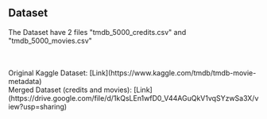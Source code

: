 ## Dataset

The Dataset have 2 files "tmdb_5000_credits.csv" and "tmdb_5000_movies.csv"

<br>
<br>
Original Kaggle Dataset: [Link](https://www.kaggle.com/tmdb/tmdb-movie-metadata)
<br>
Merged Dataset (credits and movies): [Link](https://drive.google.com/file/d/1kQsLEn1wfD0_V44AGuQkV1vqSYzwSa3X/view?usp=sharing)
